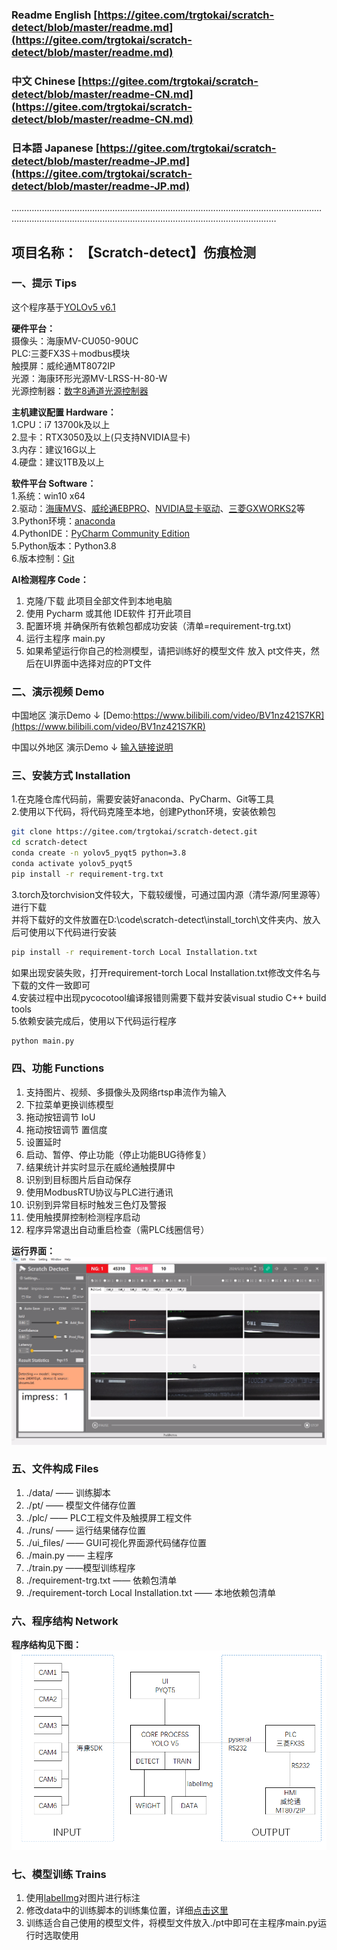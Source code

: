 ### Readme English [https://gitee.com/trgtokai/scratch-detect/blob/master/readme.md](https://gitee.com/trgtokai/scratch-detect/blob/master/readme.md)
### 中文 Chinese [https://gitee.com/trgtokai/scratch-detect/blob/master/readme-CN.md](https://gitee.com/trgtokai/scratch-detect/blob/master/readme-CN.md)
### 日本語 Japanese [https://gitee.com/trgtokai/scratch-detect/blob/master/readme-JP.md](https://gitee.com/trgtokai/scratch-detect/blob/master/readme-JP.md)
…………………………………………………………………………………………………………………………………………………………………………………………………………
## 项目名称： 【Scratch-detect】伤痕检测  

### 一、提示 Tips <br>

这个程序基于[YOLOv5 v6.1](https://github.com/ultralytics/yolov5/tree/v6.1)

**硬件平台：** <br>
摄像头：海康MV-CU050-90UC<br>
PLC:三菱FX3S＋modbus模块<br>
触摸屏：威纶通MT8072IP<br>
光源：海康环形光源MV-LRSS-H-80-W<br>
光源控制器：[数字8通道光源控制器](https://detail.tmall.com/item.htm?abbucket=1&id=656543446110&rn=21d65f2d271defe4d3b29e10ced9b2a5&spm=a1z10.5-b.w4011-23573612475.52.201646d6ZWIsQh&skuId=4738283905874)<br>

**主机建议配置 Hardware：**<br>
1.CPU：i7 13700k及以上<br>
2.显卡：RTX3050及以上(只支持NVIDIA显卡)<br>
3.内存：建议16G以上<br>
4.硬盘：建议1TB及以上<br>

**软件平台 Software：**<br>
1.系统：win10 x64 <br>
2.驱动：[海康MVS](https://www.hikrobotics.com/cn2/source/support/software/MVS_STD_4.3.2_240529.zip)、[威纶通EBPRO](https://www.weinview.cn/Admin/Others/DownloadsPage.aspx?nid=3&id=10917&tag=0&ref=download&t=a4ff8b5703a191fe)、[NVIDIA显卡驱动](https://cn.download.nvidia.com/Windows/555.99/555.99-desktop-win10-win11-64bit-international-nsd-dch-whql.exe)、[三菱GXWORKS2](https://www.mitsubishielectric-fa.cn/site/file-software-detail?id=18)等<br>
3.Python环境：[anaconda](https://repo.anaconda.com/archive/Anaconda3-2024.02-1-Windows-x86_64.exe)<br>
4.PythonIDE：[PyCharm Community Edition](https://www.jetbrains.com/pycharm/download/download-thanks.html?platform=windows&code=PCC)<br>
5.Python版本：Python3.8<br>
6.版本控制：[Git](https://git-scm.com/download/win)

**AI检测程序 Code：**<br>
1. 克隆/下载 此项目全部文件到本地电脑
2. 使用 Pycharm 或其他 IDE软件 打开此项目
3. 配置环境 并确保所有依赖包都成功安装（清单=requirement-trg.txt)
4. 运行主程序 main.py
5. 如果希望运行你自己的检测模型，请把训练好的模型文件 放入 pt文件夹，然后在UI界面中选择对应的PT文件

### 二、演示视频 Demo
中国地区 演示Demo ↓
[Demo:https://www.bilibili.com/video/BV1nz421S7KR](https://www.bilibili.com/video/BV1nz421S7KR)

中国以外地区 演示Demo ↓
[输入链接说明](http://)

### 三、安装方式 Installation

1.在克隆仓库代码前，需要安装好anaconda、PyCharm、Git等工具<br>
2.使用以下代码，将代码克隆至本地，创建Python环境，安装依赖包

```bash
git clone https://gitee.com/trgtokai/scratch-detect.git
cd scratch-detect
conda create -n yolov5_pyqt5 python=3.8
conda activate yolov5_pyqt5
pip install -r requirement-trg.txt
```
3.torch及torchvision文件较大，下载较缓慢，可通过国内源（清华源/阿里源等）进行下载<br>
并将下载好的文件放置在D:\code\scratch-detect\install_torch\文件夹内、放入后可使用以下代码进行安装
```bash
pip install -r requirement-torch Local Installation.txt
```
如果出现安装失败，打开requirement-torch Local Installation.txt修改文件名与下载的文件一致即可<br>
4.安装过程中出现pycocotool编译报错则需要下载并安装visual studio C++ build tools<br>
5.依赖安装完成后，使用以下代码运行程序
```bash
python main.py
```

### 四、功能 Functions

1. 支持图片、视频、多摄像头及网络rtsp串流作为输入
2. 下拉菜单更换训练模型
3. 拖动按钮调节 IoU
4. 拖动按钮调节 置信度
5. 设置延时
6. 启动、暂停、停止功能（停止功能BUG待修复）
7. 结果统计并实时显示在威纶通触摸屏中
8. 识别到目标图片后自动保存
9. 使用ModbusRTU协议与PLC进行通讯 
10. 识别到异常目标时触发三色灯及警报
11. 使用触摸屏控制检测程序启动
12. 程序异常退出自动重启检查（需PLC线圈信号）

**运行界面：**
![输入图片说明](imgs/%E7%BA%BF%E4%B8%8A%E6%A3%80%E6%9F%A5%5B00_10_57%5D%5B20240605-174147%5D.png)

### 五、文件构成 Files

1. ./data/ —— 训练脚本
2. ./pt/ —— 模型文件储存位置
3. ./plc/ —— PLC工程文件及触摸屏工程文件
4. ./runs/ —— 运行结果储存位置
5. ./ui_files/ —— GUI可视化界面源代码储存位置
6. ./main.py —— 主程序
7. ./train.py ——模型训练程序
8. ./requirement-trg.txt —— 依赖包清单
9. ./requirement-torch Local Installation.txt —— 本地依赖包清单

### 六、程序结构 Network

 **程序结构见下图：** 
![程序结构图](imgs/%E7%A8%8B%E5%BA%8F%E7%BB%93%E6%9E%84%E5%9B%BE.png)

### 七、模型训练 Trains
1. 使用[labelImg](https://blog.csdn.net/klaus_x/article/details/106854136)对图片进行标注
2. 修改data中的训练脚本的训练集位置，详细[点击这里](https://blog.csdn.net/qq_45945548/article/details/121701492)
3. 训练适合自己使用的模型文件，将模型文件放入./pt中即可在主程序main.py运行时选取使用